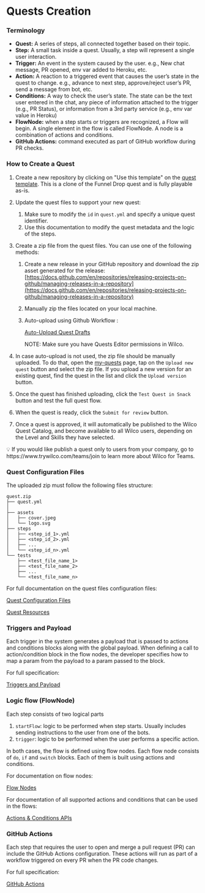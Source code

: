 # Quests Creation

### Terminology

- **Quest:** A series of steps, all connected together based on their topic.
- **Step:** A small task inside a quest. Usually, a step will represent a single user interaction.
- **Trigger:** An event in the system caused by the user. e.g., New chat message, PR opened, env var added to Heroku, etc.
- **Action:** A reaction to a triggered event that causes the user’s state in the quest to change. e.g., advance to next step, approve/reject user’s PR, send a message from bot, etc.
- **Conditions:** A way to check the user’s state. The state can be the text user entered in the chat, any piece of information attached to the trigger (e.g., PR Status), or information from a 3rd party service (e.g., env var value in Heroku)
- **FlowNode:** when a step starts or triggers are recognized, a Flow will begin. A single element in the flow is called FlowNode. A node is a combination of actions and conditions.
- **GitHub Actions:** command executed as part of GitHub workflow during PR checks.

### **How to Create a Quest**

1. Create a new repository by clicking on "Use this template" on the [quest template](https://github.com/trywilco/quest-template). This is a clone of the Funnel Drop quest and is fully playable as-is.
2. Update the quest files to support your new quest:
    1. Make sure to modify the `id` in `quest.yml` and specify a unique quest identifier.
    2. Use this documentation to modify the quest metadata and the logic of the steps.
3. Create a zip file from the quest files. You can use one of the following methods:
    1. Create a new release in your GitHub repository and download the zip asset generated for the release: [https://docs.github.com/en/repositories/releasing-projects-on-github/managing-releases-in-a-repository](https://docs.github.com/en/repositories/releasing-projects-on-github/managing-releases-in-a-repository)
    2. Manually zip the files located on your local machine.
    3. Auto-upload using Github Workflow :
        
        [Auto-Upload Quest Drafts](Quests%20Creation/Auto-Upload%20Quest%20Drafts.md)
        
        NOTE: Make sure you have Quests Editor permissions in Wilco.
        
4. In case auto-upload is not used, the zip file should be manually uploaded. To do that, open the [my-quests](https://app.wilco.gg/my-quests) page, tap on the `Upload new quest` button and select the zip file. If you upload a new version for an existing quest, find the quest in the list and click the `Upload version` button.
5. Once the quest has finished uploading, click the `Test Quest in Snack` button and test the full quest flow.
6. When the quest is ready, click the `Submit for review` button.
7. Once a quest is approved, it will automatically be published to the Wilco Quest Catalog, and become available to all Wilco users, depending on the Level and Skills they have selected.

<aside>
💡 If you would like publish a quest only to users from your company, go to https://www.trywilco.com/teams/join to learn more about Wilco for Teams.

</aside>

### Quest Configuration Files

The uploaded zip must follow the following files structure:

```
quest.zip
├── quest.yml
│
├── assets
│   ├── cover.jpeg
│   └── logo.svg
├── steps
│   ├── <step_id_1>.yml
│   ├── <step_id_2>.yml
│   ├── ...
│   └── <step_id_n>.yml
└── tests
    ├── <test_file_name_1>
    ├── <test_file_name_2>
    ├── ...
    └── <test_file_name_n>
```

For full documentation on the quest files configuration files:

[Quest Configuration Files ](Quests%20Creation/Quest%20Configuration%20Files.md)

[Quest Resources](Quests%20Creation/Quest%20Resources.md)

### Triggers and Payload

Each trigger in the system generates a payload that is passed to actions and conditions blocks along with the global payload. When defining a call to action/condition block in the flow nodes, the developer specifies how to map a param from the payload to a param passed to the block.

For full specification:

[Triggers and Payload](Quests%20Creation/Triggers%20and%20Payload.md)

### Logic flow (FlowNode)

Each step consists of two logical parts

1. `startFlow`: logic to be performed when step starts. Usually includes sending instructions to the user from one of the bots. 
2. `trigger`: logic to be performed when the user performs a specific action. 

In both cases, the flow is defined using flow nodes. Each flow node consists of `do`, `if` and `switch` blocks. Each of them is built using actions and conditions.

For documentation on flow nodes:

[Flow Nodes](Quests%20Creation/Flow%20Nodes.md)

For documentation of all supported actions and conditions that can be used in the flows:

[Actions & Conditions APIs](Quests%20Creation/Actions%20&%20Conditions%20APIs.md)

### GitHub Actions

Each step that requires the user to open and merge a pull request (PR) can include the GitHub Actions configuration. These actions will run as part of a workflow triggered on every PR when the PR code changes. 

For full specification:

[GitHub Actions](Quests%20Creation/GitHub%20Actions.md)
